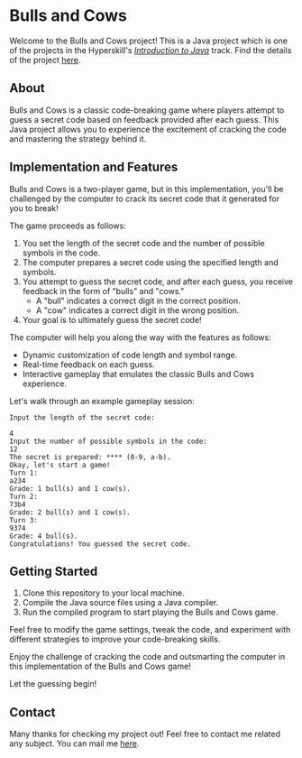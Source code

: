 # Bulls and Cows

Welcome to the Bulls and Cows project! This is a Java project which is one of the projects in the Hyperskill's
<a href="https://hyperskill.org/tracks/8"><i>Introduction to Java</i></a> track. Find the details of the project 
<a href="https://hyperskill.org/projects/53?track=8">here</a>.

## About

Bulls and Cows is a classic code-breaking game where players attempt to guess a secret code based on feedback provided 
after each guess. This Java project allows you to experience the excitement of cracking the code and mastering the strategy 
behind it.

## Implementation and Features

Bulls and Cows is a two-player game, but in this implementation, you'll be challenged by the computer to crack its secret code
that it generated for you to break!

The game proceeds as follows:

1. You set the length of the secret code and the number of possible symbols in the code.
2. The computer prepares a secret code using the specified length and symbols.
3. You attempt to guess the secret code, and after each guess, you receive feedback in the form of "bulls" and "cows."
    - A "bull" indicates a correct digit in the correct position.
    - A "cow" indicates a correct digit in the wrong position.
4. Your goal is to ultimately guess the secret code!

The computer will help you along the way with the features as follows:

- Dynamic customization of code length and symbol range.
- Real-time feedback on each guess.
- Interactive gameplay that emulates the classic Bulls and Cows experience.

Let's walk through an example gameplay session:

```
Input the length of the secret code:

4
Input the number of possible symbols in the code:
12
The secret is prepared: **** (0-9, a-b).
Okay, let's start a game!
Turn 1:
a234
Grade: 1 bull(s) and 1 cow(s).
Turn 2:
73b4
Grade: 2 bull(s) and 1 cow(s).
Turn 3:
9374
Grade: 4 bull(s).
Congratulations! You guessed the secret code.
```

## Getting Started

1. Clone this repository to your local machine.
2. Compile the Java source files using a Java compiler.
3. Run the compiled program to start playing the Bulls and Cows game.

Feel free to modify the game settings, tweak the code, and experiment with different strategies to improve
your code-breaking skills.

Enjoy the challenge of cracking the code and outsmarting the computer in this implementation of the Bulls and Cows game!

Let the guessing begin!

## Contact

Many thanks for checking my project out! Feel free to contact me related any subject. You can mail me
<a href="mailto:leventpolat408@gmail.com">here</a>.
